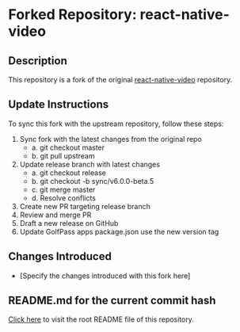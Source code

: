 # Forked Repository: react-native-video

## Description
This repository is a fork of the original [react-native-video](https://github.com/react-native-video/react-native-video) repository. 

## Update Instructions
To sync this fork with the upstream repository, follow these steps:
1. Sync fork with the latest changes from the original repo
    - a. git checkout master
    - b. git pull upstream
2. Update release branch with latest changes
    - a. git checkout release
    - b. git checkout -b sync/v6.0.0-beta.5
    - c. git merge master
    - d. Resolve conflicts
3. Create new PR targeting release branch
4. Review and merge PR
5. Draft a new release on GitHub
6. Update GolfPass apps package.json use the new version tag

## Changes Introduced
- [Specify the changes introduced with this fork here]

## README.md for the current commit hash
[Click here](/README.md) to visit the root README file of this repository.
